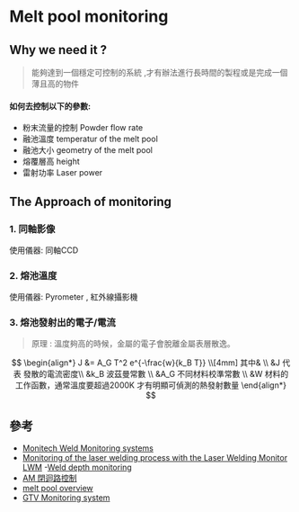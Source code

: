 # Melt pool monitoring

## Why we need it ?

> 能夠達到一個穩定可控制的系統 ,才有辦法進行長時間的製程或是完成一個薄且高的物件

#### 如何去控制以下的參數:

* 粉末流量的控制 Powder flow rate
* 融池溫度 temperatur of the melt pool
* 融池大小 geometry of the melt pool
* 熔覆層高 height
* 雷射功率 Laser power



## The Approach of monitoring

&#x20;

### 1.  同軸影像

使用儀器: 同軸CCD

### 2. 熔池溫度

使用儀器: Pyrometer , 紅外線攝影機



### 3. 熔池發射出的電子/電流

> 原理 : 溫度夠高的時候，金屬的電子會脫離金屬表層散逸。

$$
\begin{align*} J &= A_G T^2 e^{-\frac{w}{k_B T}} \\[4mm] 其中& \\ &J 代表 發散的電流密度\\ &k_B 波茲曼常數 \\ &A_G 不同材料校準常數 \\ &W 材料的工作函數，通常溫度要超過2000K 才有明顯可偵測的熱發射數量 \end{align*}
$$



## 參考

* [Monitech Weld Monitoring systems](https://www.youtube.com/watch?v=2JfAbtnZWHM)&#x20;
* [Monitoring of the laser welding process with the Laser Welding Monitor LWM](https://www.youtube.com/watch?v=LRPpoZLZLvM\&t=9s) -[Weld depth monitoring](https://www.youtube.com/watch?v=qqNRbLRYWqI\&t=2s)
* [AM 閉迴路控制](https://sigmaadditive.com/wp-content/uploads/2018/09/process-mapping-metal-additive-manufacturing.pdf)
* [melt pool overview](https://www.sciencedirect.com/topics/engineering/melt-pool)
* [GTV Monitoring system](https://www.gtv-mbh.de/en/equipment-technology/process-monitoring.html)



















